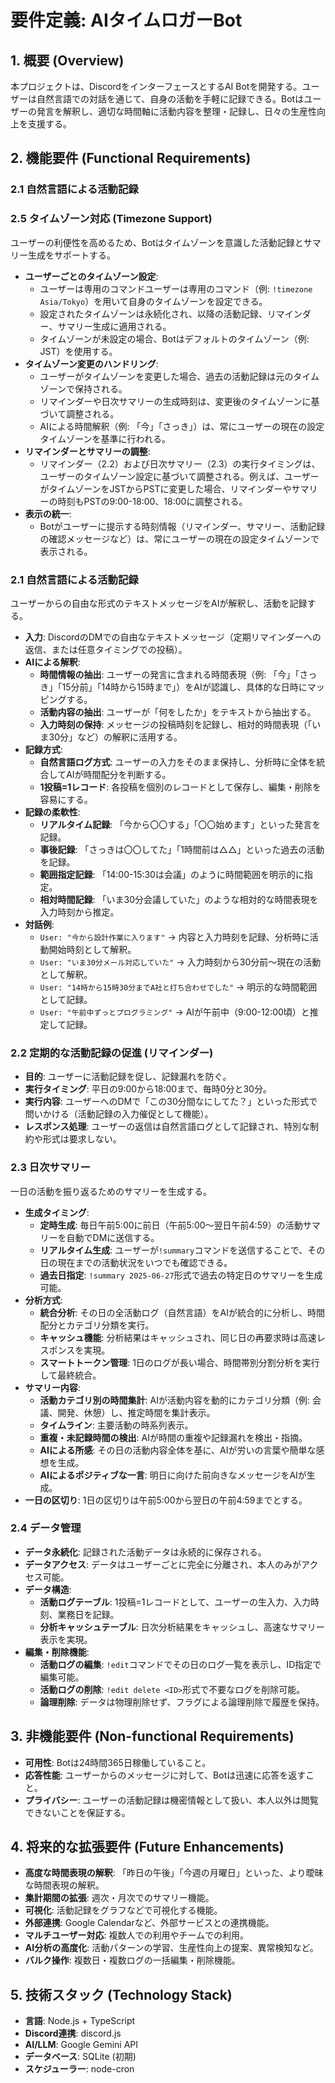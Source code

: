 # 要件定義: AIタイムロガーBot

## 1. 概要 (Overview)

本プロジェクトは、DiscordをインターフェースとするAI Botを開発する。ユーザーは自然言語での対話を通じて、自身の活動を手軽に記録できる。Botはユーザーの発言を解釈し、適切な時間軸に活動内容を整理・記録し、日々の生産性向上を支援する。

## 2. 機能要件 (Functional Requirements)

### 2.1 自然言語による活動記録

### 2.5 タイムゾーン対応 (Timezone Support)

ユーザーの利便性を高めるため、Botはタイムゾーンを意識した活動記録とサマリー生成をサポートする。

-   **ユーザーごとのタイムゾーン設定**:
    -   ユーザーは専用のコマンドユーザーは専用のコマンド（例: `!timezone Asia/Tokyo`）を用いて自身のタイムゾーンを設定できる。
    -   設定されたタイムゾーンは永続化され、以降の活動記録、リマインダー、サマリー生成に適用される。
    -   タイムゾーンが未設定の場合、Botはデフォルトのタイムゾーン（例: JST）を使用する。
-   **タイムゾーン変更のハンドリング**:
    -   ユーザーがタイムゾーンを変更した場合、過去の活動記録は元のタイムゾーンで保持される。
    -   リマインダーや日次サマリーの生成時刻は、変更後のタイムゾーンに基づいて調整される。
    -   AIによる時間解釈（例: 「今」「さっき」）は、常にユーザーの現在の設定タイムゾーンを基準に行われる。
-   **リマインダーとサマリーの調整**:
    -   リマインダー（2.2）および日次サマリー（2.3）の実行タイミングは、ユーザーのタイムゾーン設定に基づいて調整される。例えば、ユーザーがタイムゾーンをJSTからPSTに変更した場合、リマインダーやサマリーの時刻もPSTの9:00-18:00、18:00に調整される。
-   **表示の統一**:
    -   Botがユーザーに提示する時刻情報（リマインダー、サマリー、活動記録の確認メッセージなど）は、常にユーザーの現在の設定タイムゾーンで表示される。

### 2.1 自然言語による活動記録

ユーザーからの自由な形式のテキストメッセージをAIが解釈し、活動を記録する。

-   **入力**: DiscordのDMでの自由なテキストメッセージ（定期リマインダーへの返信、または任意タイミングでの投稿）。
-   **AIによる解釈**:
    -   **時間情報の抽出**: ユーザーの発言に含まれる時間表現（例: 「今」「さっき」「15分前」「14時から15時まで」）をAIが認識し、具体的な日時にマッピングする。
    -   **活動内容の抽出**: ユーザーが「何をしたか」をテキストから抽出する。
    -   **入力時刻の保持**: メッセージの投稿時刻を記録し、相対的時間表現（「いま30分」など）の解釈に活用する。
-   **記録方式**: 
    -   **自然言語ログ方式**: ユーザーの入力をそのまま保持し、分析時に全体を統合してAIが時間配分を判断する。
    -   **1投稿=1レコード**: 各投稿を個別のレコードとして保存し、編集・削除を容易にする。
-   **記録の柔軟性**:
    -   **リアルタイム記録**: 「今から〇〇する」「〇〇始めます」といった発言を記録。
    -   **事後記録**: 「さっきは〇〇してた」「1時間前は△△」といった過去の活動を記録。
    -   **範囲指定記録**: 「14:00-15:30は会議」のように時間範囲を明示的に指定。
    -   **相対時間記録**: 「いま30分会議していた」のような相対的な時間表現を入力時刻から推定。
-   **対話例**:
    -   `User: "今から設計作業に入ります"` -> 内容と入力時刻を記録、分析時に活動開始時刻として解釈。
    -   `User: "いま30分メール対応していた"` -> 入力時刻から30分前〜現在の活動として解釈。
    -   `User: "14時から15時30分までA社と打ち合わせでした"` -> 明示的な時間範囲として記録。
    -   `User: "午前中ずっとプログラミング"` -> AIが午前中（9:00-12:00頃）と推定して記録。

### 2.2 定期的な活動記録の促進 (リマインダー)

-   **目的**: ユーザーに活動記録を促し、記録漏れを防ぐ。
-   **実行タイミング**: 平日の9:00から18:00まで、毎時0分と30分。
-   **実行内容**: ユーザーへのDMで「この30分間なにしてた？」といった形式で問いかける（活動記録の入力催促として機能）。
-   **レスポンス処理**: ユーザーの返信は自然言語ログとして記録され、特別な制約や形式は要求しない。

### 2.3 日次サマリー

一日の活動を振り返るためのサマリーを生成する。

-   **生成タイミング**:
    -   **定時生成**: 毎日午前5:00に前日（午前5:00〜翌日午前4:59）の活動サマリーを自動でDMに送信する。
    -   **リアルタイム生成**: ユーザーが`!summary`コマンドを送信することで、その日の現在までの活動状況をいつでも確認できる。
    -   **過去日指定**: `!summary 2025-06-27`形式で過去の特定日のサマリーを生成可能。
-   **分析方式**:
    -   **統合分析**: その日の全活動ログ（自然言語）をAIが統合的に分析し、時間配分とカテゴリ分類を実行。
    -   **キャッシュ機能**: 分析結果はキャッシュされ、同じ日の再要求時は高速レスポンスを実現。
    -   **スマートトークン管理**: 1日のログが長い場合、時間帯別分割分析を実行して最終統合。
-   **サマリー内容**:
    -   **活動カテゴリ別の時間集計**: AIが活動内容を動的にカテゴリ分類（例: 会議、開発、休憩）し、推定時間を集計表示。
    -   **タイムライン**: 主要活動の時系列表示。
    -   **重複・未記録時間の検出**: AIが時間の重複や記録漏れを検出・指摘。
    -   **AIによる所感**: その日の活動内容全体を基に、AIが労いの言葉や簡単な感想を生成。
    -   **AIによるポジティブな一言**: 明日に向けた前向きなメッセージをAIが生成。
-   **一日の区切り**: 1日の区切りは午前5:00から翌日の午前4:59までとする。

### 2.4 データ管理

-   **データ永続化**: 記録された活動データは永続的に保存される。
-   **データアクセス**: データはユーザーごとに完全に分離され、本人のみがアクセス可能。
-   **データ構造**:
    -   **活動ログテーブル**: 1投稿=1レコードとして、ユーザーの生入力、入力時刻、業務日を記録。
    -   **分析キャッシュテーブル**: 日次分析結果をキャッシュし、高速なサマリー表示を実現。
-   **編集・削除機能**:
    -   **活動ログの編集**: `!edit`コマンドでその日のログ一覧を表示し、ID指定で編集可能。
    -   **活動ログの削除**: `!edit delete <ID>`形式で不要なログを削除可能。
    -   **論理削除**: データは物理削除せず、フラグによる論理削除で履歴を保持。

## 3. 非機能要件 (Non-functional Requirements)

-   **可用性**: Botは24時間365日稼働していること。
-   **応答性能**: ユーザーからのメッセージに対して、Botは迅速に応答を返すこと。
-   **プライバシー**: ユーザーの活動記録は機密情報として扱い、本人以外は閲覧できないことを保証する。

## 4. 将来的な拡張要件 (Future Enhancements)

-   **高度な時間表現の解釈**: 「昨日の午後」「今週の月曜日」といった、より曖昧な時間表現の解釈。
-   **集計期間の拡張**: 週次・月次でのサマリー機能。
-   **可視化**: 活動記録をグラフなどで可視化する機能。
-   **外部連携**: Google Calendarなど、外部サービスとの連携機能。
-   **マルチユーザー対応**: 複数人での利用やチームでの利用。
-   **AI分析の高度化**: 活動パターンの学習、生産性向上の提案、異常検知など。
-   **バルク操作**: 複数日・複数ログの一括編集・削除機能。

## 5. 技術スタック (Technology Stack)

-   **言語**: Node.js + TypeScript
-   **Discord連携**: discord.js
-   **AI/LLM**: Google Gemini API
-   **データベース**: SQLite (初期)
-   **スケジューラー**: node-cron